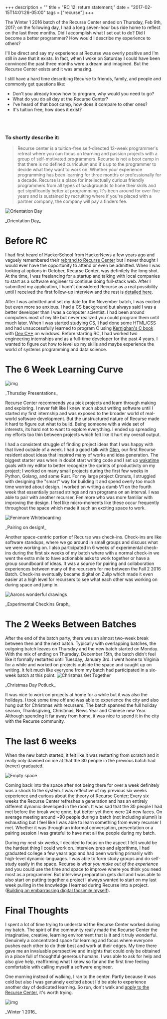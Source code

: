 +++
description = ""
title = "RC 12: return statement;"
date = "2017-02-15T14:01:26-05:00"
tags = ["recurse"]
+++


The Winter 1 2016 batch of the Recurse Center ended on Thursday, Feb 9th, 2017; on the following day, I had a long seven-hour bus ride home to reflect on the last three months. Did I accomplish what I set out to do? Did I become a better programmer? How would I describe my experience to others?

I'll be direct and say my experience at Recurse was overly positive and I'm still in awe that it exists. In fact, when I woke on Saturday I could have been convinced the past three months were a dream and imagined. But the Recurse Center exists and it was amazing.

I still have a hard time describing Recurse to friends, family, and people and commonly get questions like:

- Don't you already know how to program, why would you need to go?
- What do you do all day at the Recurse Center?
- I've heard of that boot camp, how does it compare to other ones?
- It's tuition free, how does it exist?
</br>
</br>

### To shortly describe it:
> Recurse center is a tuition-free self-directed 12-week programmer's retreat where you can focus on learning and passion projects with a group of self-motivated programmers. Recurse is not a boot camp in that there is no defined curriculum and it's up to the programmer to decide what they want to work on. Whether your experience programming has been learning for three months or professionally for a decade. Recurse is a place for intellectually curious friendly programmers from all types of backgrounds to hone their skills and get significantly better at programming. It's been around for over five years and is sustained by recruiting where if you're placed with a partner company, the company will pay a finders fee.

![Orientation Day](https://lh3.googleusercontent.com/oRFMQQGzHvqktWcN8rFi9AZzk4l_tU-lBNbxUEqQlrh4guYTboHhn1sqfxKvNLnQ9zbhzH9kz-dALZ6sfnyj5r45tCzVb4iKlNMo9cD5ilzy4pAz1o1rt657w3x69Hr1iFo-tK_QseAe8lgrgdUl2XMpAu8x6-6ypK59didiCOpbLuarHAGc546N4YOZzuHJtKAm2C0fsYgaTQqpXvWv9oEqDZ7h_xslrtgryJJlJNu11L8OPpyGtkEJ36BL64Mm70gAa_DwVN_ZIvjWJmrFyuiBm3H9zCQTfjgxdqFXpVk4jbYeDO3CtXjoor39u65ZYUmWY6Ar4qM03aGTocjqCxT_2vnODHCHpcA1QU-dXL5thursR4bpyHSTX00m9u0UvMgDhwvr-KuENWGf8j7g8ZDqMtMisfAWmfN8iw0eEjSjfxPP21BG4UfeqlqlC5T-FJ7ZEhdFuTJcIGOy-rMmF2IeiH5vrBTu5-lHIA-jlbem1Dv9h-YKsjGnlmnmPLrjQqDVy2RjAsY96WCWsF-vqHY4oTkJDJ6eWAWtDhfhFydo9jRriANnh7w58maKTOlDpNi5Xj_dcsEH9_zxAM5E9erGwMUvUECsvCZiPJBh27WgfrZaEGq3J6hHlLmdyEWoA1GKd2zy09TtxZtmXMLMp2LAMbuZkdrhn2Hkk2P2WB0=w439-h329-no)
<div class="caption">_Orientation Day_</div>

# Before RC
I had first heard of HackerSchool from HackerNews a few years ago and vaguely remembered their [rebrand to Recurse Center](https://www.recurse.com/blog/77-hacker-school-is-now-the-recurse-center) but I never thought I would ever have the opportunity to attend or even be admitted. When I was looking at options in October, Recurse Center, was definitely the long shot. At the time, I was freelancing for a startup and talking with local companies to start as a software engineer to continue doing full-stack web. After I submitted my application, I hadn't considered Recurse as a real possibility until I received the first follow-up interview and the rest is [detailed here](/recurse/the-application-process).

After I was admitted and set my date for the November batch, I was excited but even more so anxious. I had a CS background but always said I was a better developer than I was a computer scientist. I had been around computers most of my life but never realized you could program them until much later. When I was started studying CS, I had done some HTML/CSS and had unsuccessfully learned to program C using [Kernighan's C book](https://www.amazon.com/Programming-Language-Brian-W-Kernighan/dp/0131103628) with [Dev C++](http://www.bloodshed.net/devcpp.html) on windows.
Before starting RC, I had worked two engineering internships and as a full-time developer for the past 4 years. I wanted to figure out how to level up my skills and maybe experience the world of systems programming and data science.



# The 6 Week Learning Curve

![img](https://lh3.googleusercontent.com/BeaUyrFICyqXXamMuF0JmCF9iFb4yamFpgYDl5Ue1ksp3FBxrRKP9L7-KBhHhyNh5CzzA__gV98W0mFG3kkFGOxXxzWhpS0kG0Q8rEstf4W_kkQbH5BAWrR6Hlfzx6eWDZNcMYaXhtT3yHgN9Gzpd_1dNdVHd0KiGzE39YYnnbgqwpC1_KoTJdZKvm9aaDC_C0dUWifV3v_uQjpV-mjC_95xnTIfAxnGtlfTjFNv4P2mIQ1ZbH_Q2Ecf-hdkvo1J5_Ocqg8RA39H5VJ9PBB_aNeafA_IfJgzCGXWpz2v4G_9ehi7R31wGDuwTYOI0MuFJ_btpLCGaUvWKn-KINhsdta6ulAWLu2zxsEw1snvkarfbnZFIGuMt9hRYuUxC8dD02ue98e72PyNm1FDs5JAyt07w-XqrDOcNAyR4gP9WotGIDoQ8Y-wWxr6fS66lLHEooJirRcAAaNo1XxUeQu-YCmu0RtueKIzXdI08G3qo0y93kRo57YoQCYdMn5TtKf-5oFgD_FgPLhJMzjNM2Pn8uc29bQghHqBDt9ZhtYUxAa-1OHwTjrpB4Y2L56TBW4PY0rzgxYSfJmRezLZ_IdgiqvIGdOjFGwQs3L1sMljtFd_05WYG7TEy89P_W9b-YS0PRLMOsZf_AtyIoh0X8qKHzYsNa6uqJRdHV0MbOfpbnU=w960-h720-no)
<div class="caption">_Thursday Presentations_</div>

Recurse Center recommends you pick projects and learn through making and exploring. I never felt like I knew much about writing software until I started my first internship and was exposed to the broader world of real-world software development. But the unstructured nature of Recurse made it hard to figure out what to build. Being someone with a wide set of interests, its hard not to want to explore everything. I ended up spreading my efforts too thin between projects which felt like it hurt my overall output.

I had a consistent struggle of finding project ideas that I was happy with that lived outside of a week. I had a good talk with [Glen](glench.com), our first Recurse resident about ideas that inspired many of works and idea generation. The biggest starter was when in doubt start writing code and I set up [wakatime](https://wakatime.com) goals with my editor to better recognize the sprints of productivity on my project; I worked on many small projects during the first few weeks in Python, Golang, and some Rust. For my large project Cronuts, I struggled with designing the "smart" way for building it and spend overly too much time worried about design. I worked on writing a dumb V1 on the fourth week that essentially parsed strings and ran programs on an interval. I was able to pair with another recurser, Fenimore who was more familiar with improving the design. I feel like micro-moments like these occur frequently throughout the space which made it such an exciting space to work.

![Fenimore Whiteboarding](https://lh3.googleusercontent.com/9ysERP6u9hvVfg8S5A2PbUwRGb82gmHvh-e8_9oUWojBZV10JLzPJ0opN5zJ5Z3UWiRYgPFjr1zVZwFlBF95BF7Q013_MN0aKwdlf2z8Xrrsi9h13ALWNeAiQcZXV3Vtzwo-WkCZZTtGkXxT_OVzujqGg02tz7Q29Hvh0P5uPzelLYH_yin0_kkMvJSwcOsGZVTDfhsaoiAm6Y2ngG-Ge8y5Gcm-B8iyJoIZs4QqVe_cNlYhL_IhzZtXpHHzAbkTBWqiHtb2O6sfi7viCXHYX6AeXpJJvZQ3DjT9-i3laNdehiQGnT2IwXQKiw_Cp-rXOqia-Wlqk5XlOu-e7Q3HjOtz6O2vgi7gljiPKAAKS_wNV5nJouGpG3knTOtI8scEAS5k-oNAhLKwA48cntsD58WHi6g-eW36bN-daIabZvkmO_6wiUSl7g6FGAAlxy6laMphfPHysd03aTyad12VY8m34Eyo-YfmvgrRToxeopFJcYc3ZVzvY6Wo_NNyv5xm6QViO3AQzDi5m8XNmJ1PDMtkKNWQyQdRaMQWL5AwvsfwBomgsWHZeYa4FHm73xqA9Onxir7KPt5SfALxX4oV18cYwYpCMUHMP83p-AgqdNYxP4Wr-EJxYOWEFwAxV0Lqp_lVajefor9wJSdXMmO5xudGTgirhDh5kNXiG1pTxP8=w432-h325-no)
<div class="caption">_Pairing on design!_</div>


Another space-centric portion of Recurse was check-ins. Check-ins are like software standups, where we go around in small groups and discuss what we were working on. I also participated in 6 weeks of experimental check-ins during the first six weeks of my batch where with a normal check-in we went the extra mile to have actionable asks to work together or have a group soundboard of ideas. It was a source for pairing and collaboration experiences between many of the recursers for me between the Fall 2 2016 Batch. Check-ins eventually became digital on Zulip which made it even easier at a high level for recursers to see what each other was working on during space and jump in.


![Aarons wonderful drawings](https://lh3.googleusercontent.com/CpArKZT-pxFjeUtXkZLDN4qBcz537IH5Avt7cUdqMRiNeHCsqJDLOW5sdNBEqU-Bb1t-D5KPiVgDFSbKCVQDNmyiiBIetTZAjTnRx2Lq4Xv2rQjrm8ORnhwfV85Me48CYwj4NvSL999JTWkY-YKFw1f8jxE1px1d6wgrG5L_nBRybGxVdsTEPAnfSixyQPrIdleP_oksALo2AU8pJeMs9WOEEsCISBaIc37t7NZWWY8ToNwuD9cN-zygArrpDBamepyxF97fK-AR7nIAwMfIkvLuhvdCrkSdY6WSGX2t5Ae-WNrojVhh22NfPhWWgNB_vM8PXtYdkLt4hN05ebTlELmoUOFBrx6mZzFjxp4aUN1H-X4t0430mQf6ySmVJ1BRag_exmJhE3_x0N4fSmmBQ5IfNTsQQBQR04PpNjeVbyEDGe69Vvsx3UWKOL9lgZprCInL7NEmkqqCBP5Q7m2-CxwIJ5kXPB_qjmZAXWXsQWznYShNR_K9kPALudmMYfwGg6vLyCJ5HGrvT18FyDrbI4TWJV4kbJhQKyj8a4Ac1tJ4kgLfo9v6VBdVzwzjOK9rnysu9s8me0qFSW_hyDCaNAbnA2W0JTXQDzzU9opMwZ4n5PcfweDpEw=w960-h720-no)
<div class="caption">_Experimental Checkins Graph_</div>


# The 2 Weeks Between Batches

After the end of the batch party, there was an almost two-week break between then and the next batch. Typically with overlapping batches, the outgoing batch leaves on Thursday and the new batch started on Monday. With the mix of ending on Thursday, December 15th, the batch didn't feel like it formally restarted until Tuesday, January 3rd. I went home to Virginia for a while and worked on projects outside the space and caught up on writing. It felt much like everyone from my batch had participated in a six-week batch at this point.
![Christmas Get Together](https://lh3.googleusercontent.com/8pXaIPp-xR-MLKs7YWvds7euvXIPsP-lk4oc4fx2G0nlnlTBLTYer0TxyjoRy_hnWmB9HVUyeNuFrMf9jq5hLUsFKZY5em3Lvp68AWrsnxW2FVesGZ0taVF2oXD4RFjT5U7IxLXJSHL6H3VAsNFRfdGWpICsuzczBVi4Y4xM8452ZSlWynogS2RNDIIiq8zXeAX6hEc1Uj6u3aFNytJSEjyRctL3yE-jq4VopGXTvbeYXZJMfRN0O1ng1utN4-ve1xSTAP0aOALGgtp5BV-Jbtm5tZ2omdCtkEmjtrcJ_ArOjxd7HUfgPcUm53q0bEbu3HFkOzlKRRpS7wOW1MhTQjBntVTS63kliIDpxX8Ol_R1zyqaPvj-k8sp62NoB-aSPveFy8GFAFn8ycvfKMKRITUm1syYp_oqpTYqJAcFXClHQO_-PWHYwAfWQT2Y56MJ7JbwvOgtvP5VYM2Xk7wwc3qm1GVIRMXd32ZlBhW17FePX3ORwvJ508y6rvrT_N6F-SV68z3GA-apNiz4ubKUQbETvwYQhm4Trfm28njZrBdpQOuHqLxS9rUiiryJdBfYsVxoc-OJo1ddCD760PyRxgCNLPdaMic35EP0ZXQlEBk70laOt-s9QT2PBCzs9M5Je49rM7JHNaRz28aZPrzRY-VGg2yVUQLkrkdNOf7K-M8=w328-h246-no)
<div class="caption">_Christmas Day Potluck_</div>


It was nice to work on projects at home for a while but it was also the holidays. I took some time off and was able to experience the city and also hung out for Christmas with recursers. The batch spanned the full holiday season, Thanksgiving, Christmas, News Year and Chinese new Year. Although spending it far away from home, it was nice to spend it in the city with the Recurse community.

# The last 6 weeks


When the new batch started, it felt like it was restarting from scratch and it really only dawned on me at that the 30 people in the previous batch had (never) graduated.

![Empty space](https://lh3.googleusercontent.com/_DPga_lZuDKKVC7Cl-_BirmOowARV7vWmDisuMYF814qep9F-Gf8hwk_hnUoR5ZKqMIBLBigWSXAB6HH9zyM-nql-z2qT1U-pIEYZAE3YJ7lbuSs-kDPwnY6mD5Ojm3Lnm0bFdWyfZ7Pf7CQZ-urtgBZ3p-WeyFeOLkgDT6fdXqEVs6r7oy1MKH-U5uUoCu6jiB1KyNHmINy9yPStUtJ4o1mMSO8-mpQ6B9bSFAlIQZqwcvPgkGXVplTkF8n2mAm4ulaRIpWZSUMvHHpcMDR79tonSuBc24ciV9X_bsHaDQ0zDyVwaCTC31-UttLGAqqA4So_3DNwgnPGqOfmw-Dnq0XRIW2kuwKaB26OWHxzFtErtpFYRwhrPnz01EJxRcGgQ4Wp5ylCmW1ID3n19N2fkIdVRxQ0f8QIBzDrzBPD3T-GTXqmUJ8xC5pAAzewPv1hujDihkPsXv3DpdicS6JH3u77Rx6VZvrD0q-TCIUyy4QYhJibMGztFHf1r1jcGqu_HR3itP_P9y4eUGSYJExUBGQERJvGxJ4NBXnR49HrV2i26BOE4iUYh2dczQKDFncVQJRD3BWgTk_0nYSCPaQ3jJRrcNJ6keAPWu2X_LsRRExSLrU8MePT5rcmS-BjYMHc0cHWtByFLVDgM6PgH7rP8-5xUIz8n33CM4wRjH5sr8=w960-h720-no)

Coming back into the space after not being there for over a week definitely was a shock to the system. I was reflective of my previous six weeks experience and curious about the theory of Recurse Center; Every six weeks the Recurse Center refreshes a generation and has an entirely different dynamic developed in the room.
It was sad that the 30 people I had met before the break were gone, but better yet there were 24 new faces. On average meeting around ~90 people during a batch (not including alumni) is exhausting but I feel like I was able to learn something from every recurser I met. Whether it was through an informal conversation, presentation or a pairing session I was grateful to have met all the people during my batch.

During my next six weeks, I decided to focus on the aspect I felt would be the hardest thing I could work on. Interview prep and algorithms, I had graduated college a few years ago and had been working primarily with high-level dynamic languages. I was able to form study groups and do self-study easily in the space. Recurse is _what you make out of the experience_ and you could use the time and space to improve where you think you need most as a programmer.
But interview preparation gets dull and I was able to also start on putting together a project I always wanted to start on my last week pulling in the knowledge I learned during Recurse into a project. ([Building an embarrassing digital facsimile myself](https://blog.stanzheng.com/recurse/ai-chatbots/)).


# Final Thoughts

I spent a lot of time trying to understand the Recurse Center worked during my batch.  The spirit of the community really made the Recurse Center the imaginative, creative, learning environment that is it and it truly wonderful.
Genuinely a concentrated space for learning and focus where everyone pushes each other to do their best and work at their edges. My time there gave me an invaluable perspective and insights that could only be obtained in a place full of thoughtful generous humans. I was able to ask for help and also give help, reaffirming what I know so far and the first time feeling comfortable with calling myself a software engineer.

One morning instead of walking, I ran to the center. Partly because it was cold but also I was genuinely excited about I'd be able to experience another day of dedicated learning. So run, don't walk and [apply to the Recurse Center](https://www.recurse.com/scout/click?t=710ee58e0b0ad8d9f443f9c9440137f1), it's worth trying.

![img](https://lh3.googleusercontent.com/NkXiMaJoQKTED6Ry8YFiHYXi67cBEN8A7KclA-lGhLDcczv8lr0htanACXNnuNSk_HPcEcbRU6_yibGziwPLOOPKFUHyFEecQ0tbdwqlVL4t5QHopIM4Z3MTHCMS4WESdn8py0rVqbziZV28um20uOiJ9ClySZJy-pS4ys0UiBxjM7CZBvRiyqnxYvrJz2yqbzWbavxI904A2TOmWH53zosfXNgXDmqJXMMR8xP8VVJb2MXkyXVJitABRk2hz8kojk0yGhOWdwRzQT3dpEEKnY_ErIwobST-VaQjx0xnncN3KTlx0pgv2IXJtTUuC1ciwMa2Pn5tBQ8mdELhFQRDrH1494t67VHJLgmcOcfeaGJqK6x2IdHj-jJlzS4iz9YdxHv8-vXMsmGAlAQNBPw8hWoyaoWjglLtBk2nbGcn60BOZPjbcWKqxRDklyBIITQmBs1tG6APCZsLrBPWKvhBy-K0DYpcBucvmPycYrKnZ6Pe8sIstHp6qeG8I0czSOeaXLGPpT0zTTzuR4F7V3WQHO14-o9mkiFXrqaU5i6x6J09E7Uw1LGmgkQTtbz663E-DovdWWvosekWTPd9B5psPY_thFulCy81hTSxsw-KWASK2C0oz7B9OTaSheeB05NvC9n0ZjqfAbATJ4ZEp6FjZKjEdb4srnaDb3PrHcvjBfM=s960-no)
<div class="caption">_Winter 1 2016_</div>